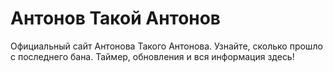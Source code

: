 # Антонов Такой Антонов
Официальный сайт Антонова Такого Антонова. Узнайте, сколько прошло с последнего бана. Таймер, обновления и вся информация здесь!
